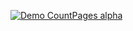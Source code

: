 [![Demo CountPages alpha](https://photos.app.goo.gl/RNfTZmMjjHfk6VUw8)](https://www.youtube.com/watch?v=ek1j272iAmc)
